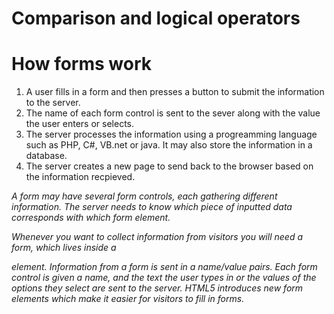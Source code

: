 # Comparison and logical operators

# How forms work

1. A user fills in a form and then presses a button to submit the information to the server.  
2. The name of each form control is sent to the sever along with the value the user enters or selects.  
3. The server processes the information using a progreamming language such as PHP, C#, VB.net or java. 
It may also store the information in a database.  
4. The server creates a new page to send back to the browser based on the information recpieved. 

_A form may have several form controls, each gathering different information. The server needs to know which
piece of inputted data corresponds with which form element._

_Whenever you want to collect information from visitors you will need a form, which lives inside a <form> element.
Information from a form is sent in a name/value pairs. Each form control is given a name, and the text the user types in or the values of the options they select are sent to the server. HTML5 introduces new form elements which make it easier for visitors to fill in forms._ 
  




  
